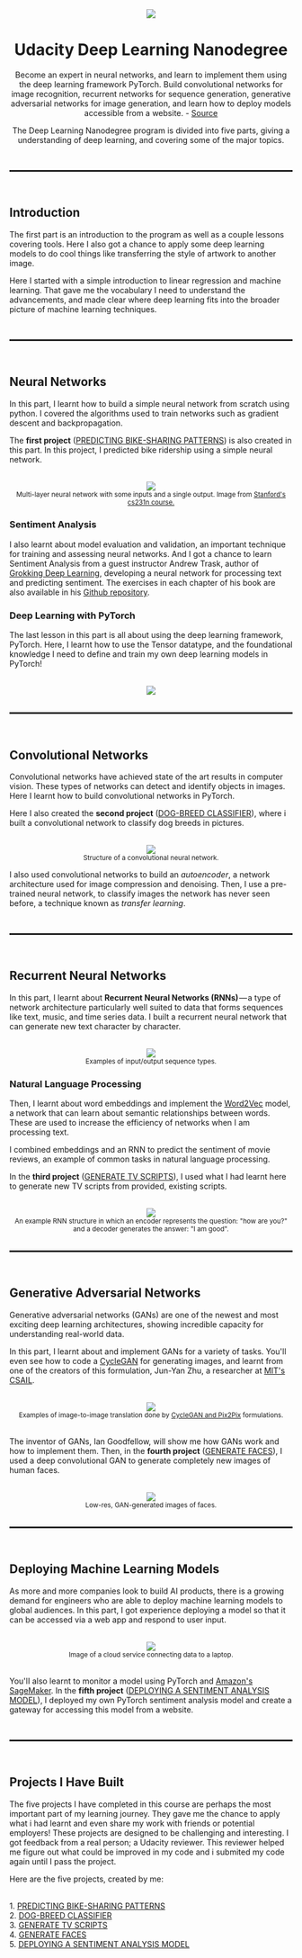<div align="center">
    <a href="https://graduation.udacity.com/confirm/YCJ4DDMJ"><img src="./images/Udacity.png"></a>
    <h1>Udacity Deep Learning Nanodegree</h1>
    <p>Become an expert in neural networks, and learn to implement them using the deep learning framework PyTorch. Build convolutional networks for image recognition, recurrent networks for sequence generation, generative adversarial networks for image generation, and learn how to deploy models accessible from a website. - <a href="https://www.udacity.com/course/deep-learning-nanodegree--nd101">Source</a></p>
    <p>The Deep Learning Nanodegree program is divided into five parts, giving a understanding of deep learning, and covering some of the major topics.
</p>
</div>
<br>    
<hr style="height:3px">
<br>

<!--Part First-->
<h2>Introduction</h2>

<p>The first part is an introduction to the program as well as a couple lessons covering
tools. Here I also got a chance to apply some deep learning models to do
cool things like transferring the style of artwork to another image.</p>

<p>Here I started with a simple introduction to linear regression and machine learning. That
gave me the vocabulary I need to understand the advancements, and made
clear where deep learning fits into the broader picture of machine learning techniques.</p>
<br>
<hr style="height:3px">
<br>
<!--Part Second-->

<h2>Neural Networks</h2>
<p>In this part, I learnt how to build a simple neural network from scratch using
python. I covered the algorithms used to train networks such as gradient descent and
backpropagation.</p>

<p>The <b>first project</b> (<a href="https://github.com/ravingalaxy/ML-Deep-Learning/tree/master/Projects/Project_1-Predicting_Bike_Sharing_Patterns">PREDICTING BIKE-SHARING PATTERNS</a>) is also created in this part. In this project, I predicted bike ridership
using a simple neural network.</p>
<br>
<div align="center"><img src="./images/neural.PNG">
<br>
<small>Multi-layer neural network with some inputs and a single output. Image from <a href="https://cs231n.github.io/convolutional-networks/">Stanford's cs231n course.</a>
</small>
</div>

<h3>Sentiment Analysis</h3>

<p>I also learnt about model evaluation and validation, an important technique for
training and assessing neural networks. And I got a chance to learn Sentiment Analysis from a guest instructor Andrew Trask,
author of <a href="https://www.manning.com/books/grokking-deep-learning">Grokking Deep Learning</a>, developing a neural network for processing text and predicting sentiment. The exercises in each chapter of his book are also available in
his <a href="https://github.com/iamtrask/Grokking-Deep-Learning">Github repository</a>.</p>

<h3>Deep Learning with PyTorch</h3>
<p>The last lesson in this part is all about using the deep learning framework, PyTorch. Here,
I learnt how to use the Tensor datatype, and the foundational knowledge I
need to define and train my own deep learning models in PyTorch!</p>
<br>
<div align="center"><img src="./images/pytorch.PNG">
<br>
</div>
<br>
<hr style="height:3px">
<br>    
    
<!--Part Third-->

<h2>Convolutional Networks</h2> 
    
<p>Convolutional networks have achieved state of the art results in computer vision. These
types of networks can detect and identify objects in images. Here I learnt how to build
convolutional networks in PyTorch.</p>
<p>Here I also created the <b>second project</b> (<a href="https://github.com/ravingalaxy/ML-Deep-Learning/tree/master/Projects/Project_2-Dog_Breed_Classifier">DOG-BREED CLASSIFIER</a>), where i built a convolutional network to classify dog breeds in pictures.</p>
<br>

<div align="center"><img src="./images/cnn.PNG">
<br>
<small>Structure of a convolutional neural network.</small>
</div>

<p>I also used convolutional networks to build an <i>autoencoder</i>, a network architecture
used for image compression and denoising. Then, I use a pre-trained neural
network, to classify images the network has never seen before, a technique known
as <i>transfer learning</i>.</p>
<br>
<hr style="height:3px">
<br>    
    
<!--Part Forth-->

<h2>Recurrent Neural Networks</h2> 

<p>In this part, I learnt about <b>Recurrent Neural Networks (RNNs)</b> — a type of network
architecture particularly well suited to data that forms sequences like text, music, and
time series data. I built a recurrent neural network that can generate new text
character by character.</p>
<br>

<div align="center"><img src="./images/rnn.PNG">
<br>
<small>Examples of input/output sequence types.</small>
</div>

<h3>Natural Language Processing</h3>

<p>Then, I learnt about word embeddings and implement the <a href="https://en.wikipedia.org/wiki/Word2vec">Word2Vec</a> model, a network that can learn about semantic relationships between words. These are used to increase the efficiency of networks when I am processing text.</p>
<p>I combined embeddings and an RNN to predict the sentiment of movie reviews, an
example of common tasks in natural language processing.</p>
<p>In the <b>third project</b> (<a href="https://github.com/ravingalaxy/ML-Deep-Learning/tree/master/Projects/Project_3-TV_Script_Generation">GENERATE TV SCRIPTS</a>), I used what I had learnt here to generate new TV scripts
from provided, existing scripts.</p>
<br>

<div align="center"><img src="./images/nlp.PNG">
<br>
<small>An example RNN structure in which an encoder represents the question: "how are you?" and a
decoder generates the answer: "I am good".</small>
</div>
<br>
<hr style="height:3px">
<br>

<!--Part Fifth-->

<h2>Generative Adversarial Networks</h2>

<p>Generative adversarial networks (GANs) are one of the newest and most exciting deep learning architectures, showing incredible capacity for understanding real-world data.</p>

<p>In this part, I learnt about and implement GANs for a variety of tasks. You'll even see how to code a <a href="https://github.com/junyanz/CycleGAN">CycleGAN</a> for generating images, and learnt from one of the creators of this formulation, Jun-Yan Zhu, a researcher at <a href="https://www.csail.mit.edu/">MIT's CSAIL</a>.</p>
<br>

<div align="center"><img src="./images/i2i.PNG">
<br>
<small>Examples of image-to-image translation done by <a href="https://github.com/junyanz/pytorch-CycleGAN-and-pix2pix">CycleGAN and Pix2Pix</a> formulations.</small>
</div>
<br>

<p>
The inventor of GANs, Ian Goodfellow, will show me how GANs work and how to
implement them. Then, in the <b>fourth project</b> (<a href="https://github.com/ravingalaxy/ML-Deep-Learning/tree/master/Projects/Project_4-Generate_Face">GENERATE FACES</a>), I used a deep convolutional GAN to
generate completely new images of human faces.
</p>
<br>

<div align="center"><img src="./images/fcg.PNG">
<br>
<small>Low-res, GAN-generated images of faces.</small>
</div>
<br>
<hr style="height:3px">
<br>

<!-- Part Six -->
<h2>Deploying Machine Learning Models</h2>

<p>As more and more companies look to build AI products, there is a growing demand for
engineers who are able to deploy machine learning models to global audiences. In this
part, I got experience deploying a model so that it can be accessed via a web app
and respond to user input.</p>
<br>

<div align="center"><img src="./images/cs.PNG">
<br>
<small>Image of a cloud service connecting data to a laptop.</small>
</div>
<br>

<p>You'lI also learnt to monitor a model using PyTorch and <a href="https://aws.amazon.com/sagemaker/">Amazon's SageMaker</a>. In the <b>fifth project</b> (<a href="https://github.com/ravingalaxy/ML-Deep-Learning/tree/master/Projects/Project_5-Deploying_Sentiment_Analysis_Model">DEPLOYING A SENTIMENT ANALYSIS MODEL</a>), I deployed my own PyTorch sentiment analysis model and create a gateway for accessing this model from a website.</p>
<br>
<hr style="height:3px">
<br>

<!--Projects list-->

<h2>Projects I Have Built</h2>

<p>The five projects I have completed in this course are perhaps the most important part of my learning journey. They gave me the chance to apply what i had learnt and even share my work with friends or potential employers! These projects are designed to be challenging and interesting. I got feedback from a real person; a Udacity reviewer. This reviewer helped me figure out what could be improved in my code and i submited my code again until I pass the project.
</p>
<p>Here are the five projects, created by me:</p>
<br>
1. <a href="https://github.com/ravingalaxy/ML-Deep-Learning/tree/master/Projects/Project_1-Predicting_Bike_Sharing_Patterns">PREDICTING BIKE-SHARING PATTERNS</a>
<br>
2. <a href="https://github.com/ravingalaxy/ML-Deep-Learning/tree/master/Projects/Project_2-Dog_Breed_Classifier">DOG-BREED CLASSIFIER</a>
<br>
3. <a href="https://github.com/ravingalaxy/ML-Deep-Learning/tree/master/Projects/Project_3-TV_Script_Generation">GENERATE TV SCRIPTS</a>
<br>
4. <a href="https://github.com/ravingalaxy/ML-Deep-Learning/tree/master/Projects/Project_4-Generate_Face">GENERATE FACES</a>
<br>
5. <a href="https://github.com/ravingalaxy/ML-Deep-Learning/tree/master/Projects/Project_5-Deploying_Sentiment_Analysis_Model">DEPLOYING A SENTIMENT ANALYSIS MODEL</a>
<br>
